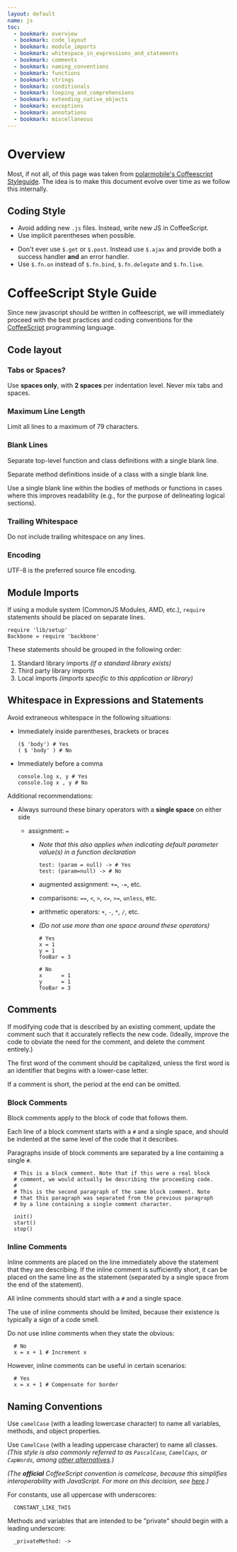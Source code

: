 ```yaml
---
layout: default
name: js
toc:
  - bookmark: overview
  - bookmark: code_layout
  - bookmark: module_imports
  - bookmark: whitespace_in_expressions_and_statements
  - bookmark: comments
  - bookmark: naming_conventions
  - bookmark: functions
  - bookmark: strings
  - bookmark: conditionals
  - bookmark: looping_and_comprehensions
  - bookmark: extending_native_objects
  - bookmark: exceptions
  - bookmark: annotations
  - bookmark: miscellaneous
---
```


# Overview

Most, if not all, of this page was taken from [polarmobile's Coffeescript Styleguide](https://github.com/polarmobile/coffeescript-style-guide). The idea is to make this document evolve over time as we follow this internally.

## Coding Style

*   Avoid adding new `.js` files. Instead, write new JS in CoffeeScript.
*   Use implicit parentheses when possible.
<!-- *   Follow [@jashkenas][1]'s style. See the [documentation][2] for good examples. -->
<!-- *   Any top level objects should be namespaced under the `GitHub` namespace. -->
*   Don't ever use `$.get` or `$.post`. Instead use `$.ajax` and provide both a success handler **and** an error handler.
*   Use `$.fn.on` instead of `$.fn.bind`, `$.fn.delegate` and `$.fn.live`.

<!-- ## Documentation

Use [TomDoc][4] to the best of your ability. Since we do a lot of DOM caching and such, I don't think it's plausable to strictly keep to it (and document every single method/property).

## Selectors

Try to prefix all javascript-based selectors with `js-`. This is taken from [slightly obtrusive javascript][5]. The idea is that you should be able to tell a presentational class from a functional class. Most of the codebase doesn't do this, let's try and move toward it. -->

 [1]: https://github.com/jashkenas
 [2]: http://jashkenas.github.com/coffee-script/
 [3]: http://mislav.uniqpath.com/2010/05/semicolons/
 [4]: http://tomdoc.org
 [5]: http://ozmm.org/posts/slightly_obtrusive_javascript.html


# CoffeeScript Style Guide

Since new javascript should be written in coffeescript, we will immediately proceed with the best practices and coding conventions for the [CoffeeScript][coffeescript] programming language.

<!-- ## Table of Contents

* [The CoffeeScript Style Guide](#guide)
  * [Code Layout](#code_layout)
    * [Tabs or Spaces?](#tabs_or_spaces)
    * [Maximum Line Length](#maximum_line_length)
    * [Blank Lines](#blank_lines)
    * [Trailing Whitespace](#trailing_whitespace)
    * [Encoding](#encoding)
  * [Module Imports](#module_imports)
  * [Whitespace in Expressions and Statements](#whitespace)
  * [Comments](#comments)
    * [Block Comments](#block_comments)
    * [Inline Comments](#inline_comments)
  * [Naming Conventions](#naming_conventions)
  * [Functions](#functions)
  * [Strings](#strings)
  * [Conditionals](#conditionals)
  * [Looping and Comprehensions](#looping_and_comprehensions)
  * [Extending Native Objects](#extending_native_objects)
  * [Exceptions](#exceptions)
  * [Annotations](#annotations)
  * [Miscellaneous](#miscellaneous) -->

## Code layout

### Tabs or Spaces?

Use **spaces only**, with **2 spaces** per indentation level. Never mix tabs and spaces.

### Maximum Line Length

Limit all lines to a maximum of 79 characters.

### Blank Lines

Separate top-level function and class definitions with a single blank line.

Separate method definitions inside of a class with a single blank line.

Use a single blank line within the bodies of methods or functions in cases where this improves readability (e.g., for the purpose of delineating logical sections).

### Trailing Whitespace

Do not include trailing whitespace on any lines.

### Encoding

UTF-8 is the preferred source file encoding.

## Module Imports

If using a module system (CommonJS Modules, AMD, etc.), `require` statements should be placed on separate lines.

    require 'lib/setup'
    Backbone = require 'backbone'

These statements should be grouped in the following order:

1. Standard library imports _(if a standard library exists)_
2. Third party library imports
3. Local imports _(imports specific to this application or library)_

## Whitespace in Expressions and Statements

Avoid extraneous whitespace in the following situations:

* Immediately inside parentheses, brackets or braces

      ($ 'body') # Yes
      ( $ 'body' ) # No

* Immediately before a comma

      console.log x, y # Yes
      console.log x , y # No

Additional recommendations:

- Always surround these binary operators with a **single space** on either side
  
  - assignment: `=`
  
    - _Note that this also applies when indicating default parameter value(s) in a function declaration_

          test: (param = null) -> # Yes
          test: (param=null) -> # No

    - augmented assignment: `+=`, `-=`, etc.
    - comparisons: `==`, `<`, `>`, `<=`, `>=`, `unless`, etc.
    - arithmetic operators: `+`, `-`, `*`, `/`, etc.

    - _(Do not use more than one space around these operators)_

          # Yes
          x = 1
          y = 1
          fooBar = 3

          # No
          x      = 1
          y      = 1
          fooBar = 3


## Comments

If modifying code that is described by an existing comment, update the comment such that it accurately reflects the new code. (Ideally, improve the code to obviate the need for the comment, and delete the comment entirely.)

The first word of the comment should be capitalized, unless the first word is an identifier that begins with a lower-case letter.

If a comment is short, the period at the end can be omitted.

### Block Comments

Block comments apply to the block of code that follows them.

Each line of a block comment starts with a `#` and a single space, and should be indented at the same level of the code that it describes.

Paragraphs inside of block comments are separated by a line containing a single `#`.

      # This is a block comment. Note that if this were a real block
      # comment, we would actually be describing the proceeding code.
      #
      # This is the second paragraph of the same block comment. Note
      # that this paragraph was separated from the previous paragraph
      # by a line containing a single comment character.

      init()
      start()
      stop()

### Inline Comments

Inline comments are placed on the line immediately above the statement that they are describing. If the inline comment is sufficiently short, it can be placed on the same line as the statement (separated by a single space from the end of the statement).

All inline comments should start with a `#` and a single space.

The use of inline comments should be limited, because their existence is typically a sign of a code smell.

Do not use inline comments when they state the obvious:

      # No
      x = x + 1 # Increment x


However, inline comments can be useful in certain scenarios:

      # Yes
      x = x + 1 # Compensate for border


## Naming Conventions

Use `camelCase` (with a leading lowercase character) to name all variables, methods, and object properties.

Use `CamelCase` (with a leading uppercase character) to name all classes. _(This style is also commonly referred to as `PascalCase`, `CamelCaps`, or `CapWords`, among [other alternatives][camel-case-variations].)_

_(The **official** CoffeeScript convention is camelcase, because this simplifies interoperability with JavaScript. For more on this decision, see [here][coffeescript-issue-425].)_

For constants, use all uppercase with underscores:

      CONSTANT_LIKE_THIS

Methods and variables that are intended to be "private" should begin with a leading underscore:

      _privateMethod: ->

[coffeescript]: http://jashkenas.github.com/coffee-script/
[coffeescript-issue-425]: https://github.com/jashkenas/coffee-script/issues/425
[camel-case-variations]: http://en.wikipedia.org/wiki/CamelCase#Variations_and_synonyms